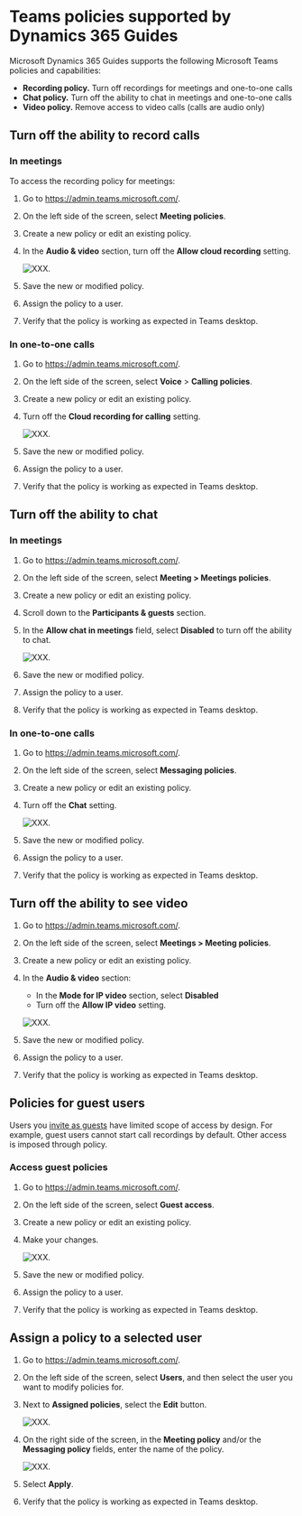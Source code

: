 # Teams policies supported by Dynamics 365 Guides

Microsoft Dynamics 365 Guides supports the following Microsoft Teams policies and capabilities:

- **Recording policy.** Turn off recordings for meetings and one-to-one calls
- **Chat policy.** Turn off the ability to chat in meetings and one-to-one calls
- **Video policy.** Remove access to video calls (calls are audio only)

## Turn off the ability to record calls

### In meetings

To access the recording policy for meetings:

1. Go to https://admin.teams.microsoft.com/.
2. On the left side of the screen, select **Meeting policies**.
3. Create a new policy or edit an existing policy.
4. In the **Audio & video** section, turn off the **Allow cloud recording** setting. 

    ![XXX.](media/calling-teams-policies-recording-meetings.JPG "XXX")
    
5. Save the new or modified policy.
6. Assign the policy to a user.
7. Verify that the policy is working as expected in Teams desktop. 

### In one-to-one calls

1. Go to https://admin.teams.microsoft.com/.
2. On the left side of the screen, select **Voice** > **Calling policies**. 
3. Create a new policy or edit an existing policy.
4. Turn off the **Cloud recording for calling** setting. 

    ![XXX.](media/calling-teams-policies-recording-one-to-one.JPG "XXX")
    
5. Save the new or modified policy.
6. Assign the policy to a user.
7. Verify that the policy is working as expected in Teams desktop. 

## Turn off the ability to chat

### In meetings

1. Go to https://admin.teams.microsoft.com/.
2. On the left side of the screen, select **Meeting > Meetings policies**.
3. Create a new policy or edit an existing policy.
4. Scroll down to the **Participants & guests** section.
5. In the **Allow chat in meetings** field, select **Disabled** to turn off the ability to chat. 

    ![XXX.](media/calling-teams-policies-chat-meetings.JPG "XXX")
    
5. Save the new or modified policy.
6. Assign the policy to a user.
7. Verify that the policy is working as expected in Teams desktop. 

### In one-to-one calls

1. Go to https://admin.teams.microsoft.com/.
2. On the left side of the screen, select **Messaging policies**.
3. Create a new policy or edit an existing policy.
4. Turn off the **Chat** setting. 

    ![XXX.](media/calling-teams-policies-chat-one-to-one.JPG "XXX")
    
5. Save the new or modified policy.
6. Assign the policy to a user.
7. Verify that the policy is working as expected in Teams desktop. 

## Turn off the ability to see video 

1. Go to https://admin.teams.microsoft.com/.
2. On the left side of the screen, select **Meetings > Meeting policies**.
3. Create a new policy or edit an existing policy.
4. In the **Audio & video** section:
    - In the **Mode for IP video** section, select **Disabled**
    - Turn off the **Allow IP video** setting.

    ![XXX.](media/calling-teams-policies-video.JPG "XXX")
    
5. Save the new or modified policy.
6. Assign the policy to a user.
7. Verify that the policy is working as expected in Teams desktop.

## Policies for guest users

Users you [invite as guests](add-add-guest-user.md) have limited scope of access by design. For example, guest users cannot start call recordings by default. Other access is imposed through policy. 

### Access guest policies

1. Go to https://admin.teams.microsoft.com/.
2. On the left side of the screen, select **Guest access**.
3. Create a new policy or edit an existing policy.
4. Make your changes.

    ![XXX.](media/calling-teams-policies-guest-access.JPG "XXX")

5. Save the new or modified policy.
6. Assign the policy to a user.
7. Verify that the policy is working as expected in Teams desktop.

## Assign a policy to a selected user

1. Go to https://admin.teams.microsoft.com/.
2. On the left side of the screen, select **Users**, and then select the user you want to modify policies for.
3. Next to **Assigned policies**, select the **Edit** button.

    ![XXX.](media/calling-teams-policies-edit.JPG "XXX")
    
4. On the right side of the screen, in the **Meeting policy** and/or the **Messaging policy** fields, enter the name of the policy.

    ![XXX.](media/calling-teams-policies-edit-pane-settings.JPG "XXX")
    
5. Select **Apply**.
6. Verify that the policy is working as expected in Teams desktop.
